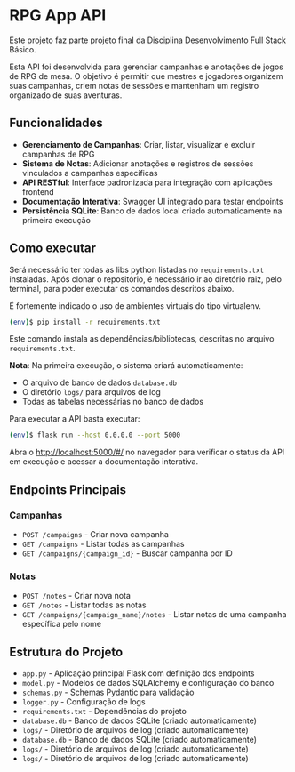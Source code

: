 # RPG App API

Este projeto faz parte projeto final da Disciplina Desenvolvimento Full Stack Básico.

Esta API foi desenvolvida para gerenciar campanhas e anotações de jogos de RPG de mesa. O objetivo é permitir que mestres e jogadores organizem suas campanhas, criem notas de sessões e mantenham um registro organizado de suas aventuras.

## Funcionalidades

- **Gerenciamento de Campanhas**: Criar, listar, visualizar e excluir campanhas de RPG
- **Sistema de Notas**: Adicionar anotações e registros de sessões vinculados a campanhas específicas
- **API RESTful**: Interface padronizada para integração com aplicações frontend
- **Documentação Interativa**: Swagger UI integrado para testar endpoints
- **Persistência SQLite**: Banco de dados local criado automaticamente na primeira execução

## Como executar

Será necessário ter todas as libs python listadas no `requirements.txt` instaladas. Após clonar o repositório, é necessário ir ao diretório raiz, pelo terminal, para poder executar os comandos descritos abaixo.

É fortemente indicado o uso de ambientes virtuais do tipo virtualenv.

```bash
(env)$ pip install -r requirements.txt
```

Este comando instala as dependências/bibliotecas, descritas no arquivo `requirements.txt`.

**Nota**: Na primeira execução, o sistema criará automaticamente:
- O arquivo de banco de dados `database.db`
- O diretório `logs/` para arquivos de log
- Todas as tabelas necessárias no banco de dados

Para executar a API basta executar:

```bash
(env)$ flask run --host 0.0.0.0 --port 5000
```

Abra o [http://localhost:5000/#/](http://localhost:5000/#/) no navegador para verificar o status da API em execução e acessar a documentação interativa.

## Endpoints Principais

### Campanhas
- `POST /campaigns` - Criar nova campanha
- `GET /campaigns` - Listar todas as campanhas
- `GET /campaigns/{campaign_id}` - Buscar campanha por ID

### Notas
- `POST /notes` - Criar nova nota
- `GET /notes` - Listar todas as notas
- `GET /campaigns/{campaign_name}/notes` - Listar notas de uma campanha específica pelo nome

## Estrutura do Projeto

- `app.py` - Aplicação principal Flask com definição dos endpoints
- `model.py` - Modelos de dados SQLAlchemy e configuração do banco
- `schemas.py` - Schemas Pydantic para validação
- `logger.py` - Configuração de logs
- `requirements.txt` - Dependências do projeto
- `database.db` - Banco de dados SQLite (criado automaticamente)
- `logs/` - Diretório de arquivos de log (criado automaticamente)
- `database.db` - Banco de dados SQLite (criado automaticamente)
- `logs/` - Diretório de arquivos de log (criado automaticamente)
- `logs/` - Diretório de arquivos de log (criado automaticamente)
